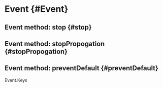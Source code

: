 Event {#Event}
================


Event method: stop {#stop}
--------------------------


Event method: stopPropogation {#stopPropogation}
------------------------------------------------


Event method: preventDefault {#preventDefault}
----------------------------------------------



Event.Keys